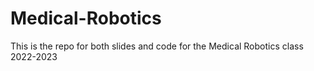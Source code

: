 # Medical-Robotics

This is the repo for both slides and code for the Medical Robotics class 2022-2023
